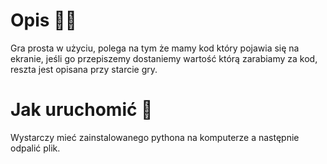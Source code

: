 # Opis 👨‍💻

Gra prosta w użyciu, polega na tym że mamy kod który pojawia się na ekranie, jeśli go przepiszemy dostaniemy wartość którą zarabiamy za kod, reszta jest opisana przy starcie gry.

# Jak uruchomić 🧐

Wystarczy mieć zainstalowanego pythona na komputerze a następnie odpalić plik.
